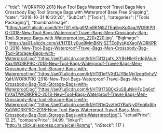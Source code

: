 {
	"title": "WORKPRO 2018 New Tool Bags Waterproof Travel Bags Men Crossbody Bag Tool Storage Bags with Waterproof Base Free Shipping",
	"date": "2018-10-31 10:30:20",
	"SubCat": ["Tools"],
	"categories": ["Tools Packaging"],
	"thumbnailImage": "https://ae01.alicdn.com/kf/HTB1.y0ug9MmBKNjSZTEq6ysKpXag/WORKPRO-2018-New-Tool-Bags-Waterproof-Travel-Bags-Men-Crossbody-Bag-Tool-Storage-Bags-with-Waterproof.jpg_220x220.jpg",
	"BigImage": ["https://ae01.alicdn.com/kf/HTB1.y0ug9MmBKNjSZTEq6ysKpXag/WORKPRO-2018-New-Tool-Bags-Waterproof-Travel-Bags-Men-Crossbody-Bag-Tool-Storage-Bags-with-Waterproof.jpg","https://ae01.alicdn.com/kf/HTB13zafk_XYBeNkHFrdq6AiuVXax/WORKPRO-2018-New-Tool-Bags-Waterproof-Travel-Bags-Men-Crossbody-Bag-Tool-Storage-Bags-with-Waterproof.jpg","https://ae01.alicdn.com/kf/HTB1qFVXtDJYBeNjy1zeq6yhzVXaH/WORKPRO-2018-New-Tool-Bags-Waterproof-Travel-Bags-Men-Crossbody-Bag-Tool-Storage-Bags-with-Waterproof.jpg","https://ae01.alicdn.com/kf/HTB1TSB0k2uSBuNkHFqDq6xfhVXaT/WORKPRO-2018-New-Tool-Bags-Waterproof-Travel-Bags-Men-Crossbody-Bag-Tool-Storage-Bags-with-Waterproof.jpg","https://ae01.alicdn.com/kf/HTB1nQvzthGYBuNjy0Fnq6x5lpXa1/WORKPRO-2018-New-Tool-Bags-Waterproof-Travel-Bags-Men-Crossbody-Bag-Tool-Storage-Bags-with-Waterproof.jpg"],
	"actualPrice": 12.25,
	"comparePrice": 34.99,
	"linkurl": "http://s.click.aliexpress.com/e/ceHRqnmg",
	"inStock": 117
}
